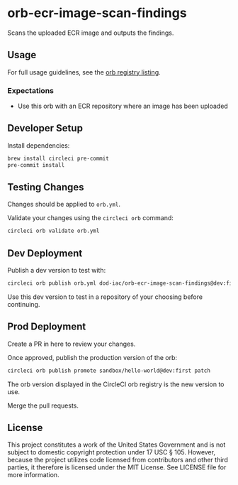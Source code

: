 # orb-ecr-image-scan-findings

Scans the uploaded ECR image and outputs the findings.

## Usage

For full usage guidelines, see the [orb registry listing](https://circleci.com/orbs/registry/orb/dod-iac/orb-ecr-image-scan-findings).

### Expectations

* Use this orb with an ECR repository where an image has been uploaded

## Developer Setup

Install dependencies:

```sh
brew install circleci pre-commit
pre-commit install
```

## Testing Changes

Changes should be applied to `orb.yml`.

Validate your changes using the `circleci orb` command:

```sh
circleci orb validate orb.yml
```

## Dev Deployment

Publish a dev version to test with:

```sh
circleci orb publish orb.yml dod-iac/orb-ecr-image-scan-findings@dev:first
```

Use this dev version to test in a repository of your choosing before continuing.

## Prod Deployment

Create a PR in here to review your changes.

Once approved, publish the production version of the orb:

```sh
circleci orb publish promote sandbox/hello-world@dev:first patch
```

The orb version displayed in the CircleCI orb registry is the new version to use.

Merge the pull requests.

## License

This project constitutes a work of the United States Government and is not subject to domestic copyright protection under 17 USC § 105.  However, because the project utilizes code licensed from contributors and other third parties, it therefore is licensed under the MIT License.  See LICENSE file for more information.
